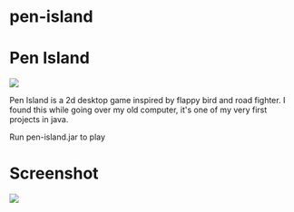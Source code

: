 # pen-island
# Pen Island

<img src="https://i.imgur.com/cE80LoX.png">

Pen Island is a 2d desktop game inspired by flappy bird and road fighter. I found this while going over my old computer, it's  one of my very first projects in java. 

Run pen-island.jar to play

# Screenshot

<img src="https://i.imgur.com/UdzSaMq.png">
